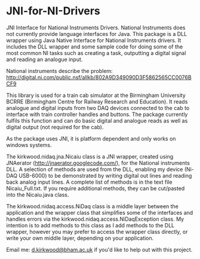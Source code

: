 # JNI-for-NI-Drivers
JNI Interface for National Instruments Drivers. National Instruments does not currently provide language interfaces for Java. This package is a DLL wrapper using Java Native Interface for National Instruments drivers. It includes the DLL wrapper and some sample code for doing some of the most common NI tasks such as creating a task, outputting a digital signal and reading an analogue input.

National instruments describe the problem:
http://digital.ni.com/public.nsf/allkb/802A9D349090D3F5862565CC0076BCF9

This library is used for a train cab simulator at the Birmingham University BCRRE (Birmingham Centre for Railway Research and Education). It reads analogue and digital inputs from two DAQ devices connected to the cab to interface with train controller handles and buttons. The package currently fulfils this function and can do basic digital and analogue reads as well as digital output (not required for the cab).

As the package uses JNI, it is platform dependent and only works on windows systems.

The kirkwood.nidaq.jna.Nicaiu class is a JNI wrapper, created using JNAerator (http://jnaerator.googlecode.com/), for the National instruments DLL. A selection of methods are used from the DLL, enabling my device (Ni-DAQ USB-6000) to be demonstrated by writing digital out lines and reading back analog input lines. A complete list of methods is in the text file Nicaiu_Full.txt. If you require additional methods, they can be cut/pasted into the Nicaiu.java class.

The kirkwood.nidaq.access.NiDaq class is a middle layer between the application and the wrapper class that simplifies some of the interfaces and handles errors via the kirkwood.nidaq.access.NiDaqException class. My intention is to add methods to this class as I add methods to the DLL wrapper, however you may prefer to access the wrapper class directly, or write your own middle layer, depending on your application.

Email me: d.kirkwood@bham.ac.uk if you'd like to help out with this project.

